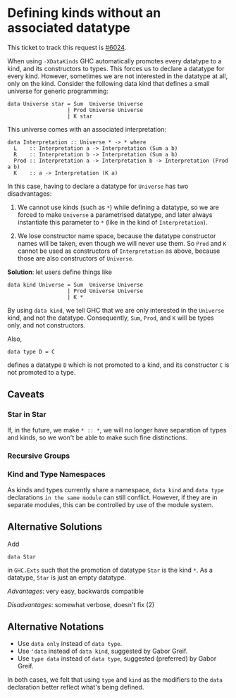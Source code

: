 # Defining kinds without an associated datatype


This ticket to track this request is [\#6024](https://gitlab.haskell.org//ghc/ghc/issues/6024).


When using `-XDataKinds` GHC automatically promotes every datatype to a kind, and its constructors to
types. This forces us to declare a datatype for every kind. However, sometimes we are not interested
in the datatype at all, only on the kind. Consider the following data kind that defines a small
universe for generic programming:

```wiki
data Universe star = Sum  Universe Universe
                   | Prod Universe Universe
                   | K star
```


This universe comes with an associated interpretation:

```wiki
data Interpretation :: Universe * -> * where
  L    :: Interpretation a -> Interpretation (Sum a b)
  R    :: Interpretation b -> Interpretation (Sum a b)
  Prod :: Interpretation a -> Interpretation b -> Interpretation (Prod a b)
  K    :: a -> Interpretation (K a)
```


In this case, having to declare a datatype for `Universe` has two disadvantages:

1. We cannot use kinds (such as `*`) while defining a datatype, so we are forced to make `Universe` a parametrised datatype, and later always instantiate this parameter to `*` (like in the kind of `Interpretation`).

1. We lose constructor name space, because the datatype constructor names will be taken, even though we will never use them. So `Prod` and `K` cannot be used as constructors of `Interpretation` as above, because those are also constructors of `Universe`.

**Solution**: let users define things like

```wiki
data kind Universe = Sum  Universe Universe
                   | Prod Universe Universe
                   | K *
```


By using `data kind`, we tell GHC that we are only interested in the `Universe` kind, and not the datatype.
Consequently, `Sum`, `Prod`, and `K` will be types only, and not constructors.


Also,

```wiki
data type D = C
```


defines a datatype `D` which is not promoted to a kind, and its constructor `C` is
not promoted to a type.

## Caveats

### Star in Star


If, in the future, we make `* :: *`, we will no longer have separation of
types and kinds, so we won't be able to make such fine distinctions.

### Recursive Groups

### Kind and Type Namespaces


As kinds and types currently share a namespace, `data kind` and
`data type` declarations ```in the same module``` can still
conflict.  However, if they are in separate modules, this can be controlled by
use of the module system.

## Alternative Solutions


Add

```wiki
data Star
```


in `GHC.Exts` such that the promotion of datatype `Star` is the kind `*`. As a
datatype, `Star` is just an empty datatype.

*Advantages*: very easy, backwards compatible

*Disadvantages*: somewhat verbose, doesn't fix (2)

## Alternative Notations

- Use `data only` instead of `data type`.
- Use `'data` instead of `data kind`, suggested by Gabor Greif.
- Use `type data` instead of `data type`, suggested (preferred) by Gabor Greif.


In both cases, we felt that using `type` and `kind` as the modifiers to the `data` declaration better reflect what's being defined.
